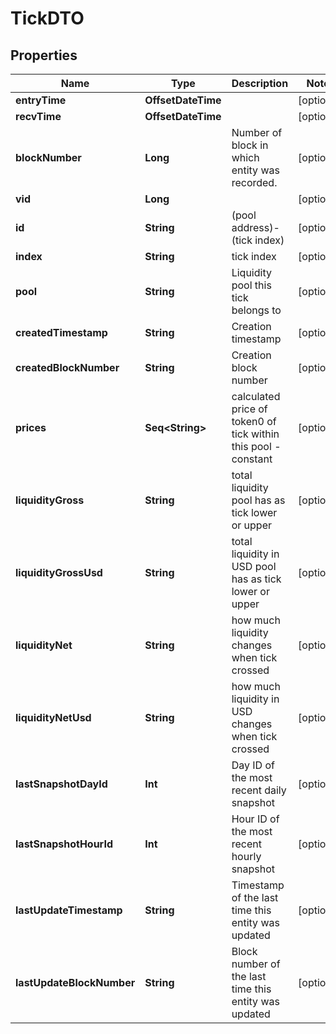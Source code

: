 

# TickDTO



## Properties

Name | Type | Description | Notes
------------ | ------------- | ------------- | -------------
**entryTime** | **OffsetDateTime** |  |  [optional]
**recvTime** | **OffsetDateTime** |  |  [optional]
**blockNumber** | **Long** | Number of block in which entity was recorded. |  [optional]
**vid** | **Long** |  |  [optional]
**id** | **String** | (pool address)-(tick index) |  [optional]
**index** | **String** | tick index |  [optional]
**pool** | **String** | Liquidity pool this tick belongs to |  [optional]
**createdTimestamp** | **String** | Creation timestamp |  [optional]
**createdBlockNumber** | **String** | Creation block number |  [optional]
**prices** | **Seq&lt;String&gt;** | calculated price of token0 of tick within this pool - constant |  [optional]
**liquidityGross** | **String** | total liquidity pool has as tick lower or upper |  [optional]
**liquidityGrossUsd** | **String** | total liquidity in USD pool has as tick lower or upper |  [optional]
**liquidityNet** | **String** | how much liquidity changes when tick crossed |  [optional]
**liquidityNetUsd** | **String** | how much liquidity in USD changes when tick crossed |  [optional]
**lastSnapshotDayId** | **Int** | Day ID of the most recent daily snapshot |  [optional]
**lastSnapshotHourId** | **Int** | Hour ID of the most recent hourly snapshot |  [optional]
**lastUpdateTimestamp** | **String** | Timestamp of the last time this entity was updated |  [optional]
**lastUpdateBlockNumber** | **String** | Block number of the last time this entity was updated |  [optional]



